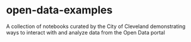 # open-data-examples
A collection of notebooks curated by the City of Cleveland demonstrating ways to interact with and analyze data from the Open Data portal
